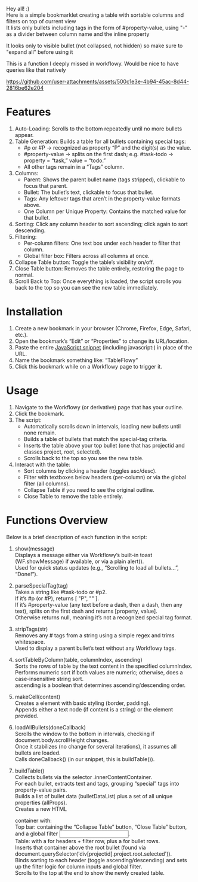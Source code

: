 Hey all! :)  
Here is a simple bookmarklet creating a table with sortable columns and filters on top of current view  
It lists only bullets including tags in the form of #property-value, using "-" as a divider between column name and the inline property

It looks only to visible bullet (not collapsed, not hidden) so make sure to "expand all" before using it

This is a function I deeply missed in workflowy. Would be nice to have queries like that natively

https://github.com/user-attachments/assets/500c1e3e-4b94-45ac-8d44-2816be62e204

# Features

1. Auto-Loading: Scrolls to the bottom repeatedly until no more bullets appear.
2. Table Generation: Builds a table for all bullets containing special tags:
    - #p<number> or #P<number> → recognized as property “P” and the digit(s) as the value.
    - #property-value → splits on the first dash; e.g. #task-todo → property = “task,” value = “todo.”
    - All other tags remain in a “Tags” column.
3. Columns:
    - Parent: Shows the parent bullet name (tags stripped), clickable to focus that parent.
    - Bullet: The bullet’s text, clickable to focus that bullet.
    - Tags: Any leftover tags that aren’t in the property-value formats above.
    - One Column per Unique Property: Contains the matched value for that bullet.
4. Sorting: Click any column header to sort ascending; click again to sort descending.
5. Filtering:
    - Per-column filters: One text box under each header to filter that column.
    - Global filter box: Filters across all columns at once.
6. Collapse Table button: Toggle the table’s visibility on/off.
7. Close Table button: Removes the table entirely, restoring the page to normal.
8. Scroll Back to Top: Once everything is loaded, the script scrolls you back to the top so you can see the new table immediately.

# Installation

1. Create a new bookmark in your browser (Chrome, Firefox, Edge, Safari, etc.).
2. Open the bookmark’s “Edit” or “Properties” to change its URL/location.
3. Paste the entire [JavaScript snippet](https://github.com/NathanOtano/TableFlowy/blob/main/Bookmarlet_JS_Snippet]) (including javascript:) in place of the URL.
4. Name the bookmark something like: “TableFlowy”
5. Click this bookmark while on a Workflowy page to trigger it.

# Usage

1. Navigate to the Workflowy (or derivative) page that has your outline.
2. Click the bookmark.
3. The script:
    - Automatically scrolls down in intervals, loading new bullets until none remain.
    - Builds a table of bullets that match the special-tag criteria.
    - Inserts the table above your top bullet (one that has projectid and classes project, root, selected).
    - Scrolls back to the top so you see the new table.
4. Interact with the table:
    - Sort columns by clicking a header (toggles asc/desc).
    - Filter with textboxes below headers (per-column) or via the global filter (all columns).
    - Collapse Table if you need to see the original outline.
    - Close Table to remove the table entirely.

# Functions Overview

Below is a brief description of each function in the script:

1. show(message)  
Displays a message either via Workflowy’s built-in toast (WF.showMessage) if available, or via a plain alert().  
Used for quick status updates (e.g., “Scrolling to load all bullets...”, “Done!”).  
  
2. parseSpecialTag(tag)  
Takes a string like #task-todo or #p2.  
If it’s #p<number> (or #P<number>), returns [ "P", "<number>" ].  
If it’s #property-value (any text before a dash, then a dash, then any text), splits on the first dash and returns [property, value].  
Otherwise returns null, meaning it’s not a recognized special tag format.  
  
3. stripTags(str)  
Removes any # tags from a string using a simple regex and trims whitespace.  
Used to display a parent bullet’s text without any Workflowy tags.  
  
4. sortTableByColumn(table, columnIndex, ascending)  
Sorts the rows of table by the text content in the specified columnIndex.  
Performs numeric sort if both values are numeric; otherwise, does a case-insensitive string sort.  
ascending is a boolean that determines ascending/descending order.  
  
5. makeCell(content)  
Creates a <td> element with basic styling (border, padding).  
Appends either a text node (if content is a string) or the element provided.  
  
6. loadAllBullets(doneCallback)  
Scrolls the window to the bottom in intervals, checking if document.body.scrollHeight changes.  
Once it stabilizes (no change for several iterations), it assumes all bullets are loaded.  
Calls doneCallback() (in our snippet, this is buildTable()).  
  
7. buildTable()  
Collects bullets via the selector .innerContentContainer.  
For each bullet, extracts text and tags, grouping “special” tags into property-value pairs.  
Builds a list of bullet data (bulletDataList) plus a set of all unique properties (allProps).  
Creates a new HTML <div> container with:  
Top bar: containing the “Collapse Table” button, “Close Table” button, and a global filter <input>.  
Table: with a <thead> for headers + filter row, plus a <tbody> for bullet rows.  
Inserts that container above the root bullet (found via document.querySelector('div[projectid].project.root.selected')).  
Binds sorting to each header (toggle ascending/descending) and sets up the filter logic for column inputs and global filter.  
Scrolls to the top at the end to show the newly created table.
